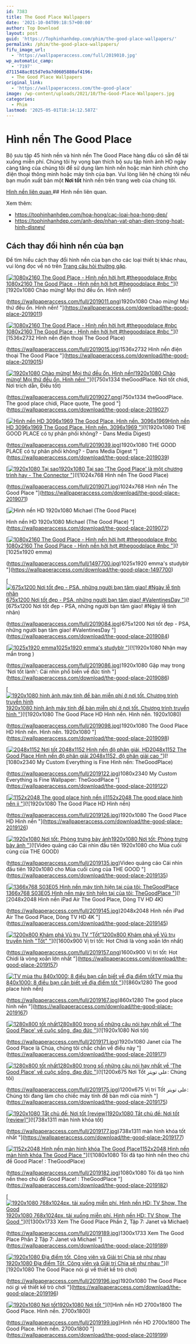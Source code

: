```yaml
---
id: 7383
title: The Good Place Wallpapers
date: '2021-10-04T09:18:57+00:00'
author: Top Download
layout: post
guid: 'https://Tophinhanhdep.com/phim/the-good-place-wallpapers/'
permalink: /phim/the-good-place-wallpapers/
fifu_image_url:
  - 'https://wallpaperaccess.com/full/2019010.jpg'
wp_automatic_camp:
  - '7197'
d711548ac015d7e9a7d0605880af4196:
  - The Good Place Wallpapers
original_link:
  - 'https://wallpaperaccess.com/the-good-place'
image: /wp-content/uploads/2021/10/The-Good-Place-Wallpapers.jpg
categories:
  - Phim
lastmod: '2025-05-01T18:14:12.587Z'
---
```

# Hình nền The Good Place

Bộ sưu tập 45 hình nền và hình nền The Good Place hàng đầu có sẵn để tải xuống miễn phí. Chúng tôi hy vọng bạn thích bộ sưu tập hình ảnh HD ngày càng tăng của chúng tôi để sử dụng làm hình nền hoặc màn hình chính cho điện thoại thông minh hoặc máy tính của bạn. Vui lòng liên hệ chúng tôi nếu bạn muốn xuất bản một **Nơi tốt** hình nền trên trang web của chúng tôi.

[Hình nền liên quan ](#related) ## Hình nền liên quan.

   
 Xem thêm:

   
- <https://tophinhanhdep.com/hoa-hong/cac-loai-hoa-hong-dep/>
- <https://tophinhanhdep.com/anh-dep/nhan-vat-phan-dien-trong-hoat-hinh-disney/>

## Cách thay đổi hình nền của bạn

Để tìm hiểu cách thay đổi hình nền của bạn cho các loại thiết bị khác nhau, vui lòng đọc về nó trên [Trang câu hỏi thường gặp](https://tophinhanhdep.com/faq/).

  
[[![1080x2160 The Good Place - Hình nền hời hợt #thegoodplace #nbc](https://wallpaperaccess.com/full/2019010.jpg)1080x2160 The Good Place - Hình nền hời hợt #thegoodplace #nbc "](https://wallpaperaccess.com/download/the-good-place-2019010)](![1920x1080 Chào mừng!  Mọi thứ đều ổn.  Hình nền!)

(https://wallpaperaccess.com/full/2019011.png)1920x1080 Chào mừng! Mọi thứ đều ổn. Hình nền! "](https://wallpaperaccess.com/download/the-good-place-2019011)

[[![1080x2160 The Good Place - Hình nền hời hợt #thegoodplace #nbc](https://wallpaperaccess.com/full/2019014.jpg)1080x2160 The Good Place - Hình nền hời hợt #thegoodplace #nbc "](https://wallpaperaccess.com/download/the-good-place-2019014)](![1536x2732 Hình nền điện thoại The Good Place)

(https://wallpaperaccess.com/full/2019015.jpg)1536x2732 Hình nền điện thoại The Good Place "](https://wallpaperaccess.com/download/the-good-place-2019015)

[[![1920x1080 Chào mừng!  Mọi thứ đều ổn.  Hình nền!](https://wallpaperaccess.com/full/2019025.png)1920x1080 Chào mừng! Mọi thứ đều ổn. Hình nền! "](https://wallpaperaccess.com/download/the-good-place-2019025)](![750x1334 theGoodPlace.  Nơi tốt chidi, Nơi trích dẫn, Điều tốt)

(https://wallpaperaccess.com/full/2019027.png)750x1334 theGoodPlace. The good place chidi, Place quote, The good "](https://wallpaperaccess.com/download/the-good-place-2019027)

[[![Hình nền HD 3096x1969 The Good Place.  Hình nền.  3096x1969](https://wallpaperaccess.com/full/2019029.jpg)Hình nền HD 3096x1969 The Good Place. Hình nền. 3096x1969 "](https://wallpaperaccess.com/download/the-good-place-2019029)](![1920x1080 THE GOOD PLACE có tự phân phối không?  - Dans Media Digest)

(https://wallpaperaccess.com/full/2019039.jpg)1920x1080 THE GOOD PLACE có tự phân phối không? - Dans Media Digest "](https://wallpaperaccess.com/download/the-good-place-2019039)

[[![1920x1080 Tại sao ](https://wallpaperaccess.com/full/2019042.jpg)1920x1080 Tại sao 'The Good Place' là một chương trình hay - The Connector "](https://wallpaperaccess.com/download/the-good-place-2019042)](![1024x768 Hình nền The Good Place)

(https://wallpaperaccess.com/full/2019071.jpg)1024x768 Hình nền The Good Place "](https://wallpaperaccess.com/download/the-good-place-2019071)

[![Hình nền HD 1920x1080 Michael (The Good Place)](https://wallpaperaccess.com/full/2019072.jpg)

Hình nền HD 1920x1080 Michael (The Good Place) "](https://wallpaperaccess.com/download/the-good-place-2019072)

[[![1080x2160 The Good Place - Hình nền hời hợt #thegoodplace #nbc](https://wallpaperaccess.com/full/2019074.jpg)1080x2160 The Good Place - Hình nền hời hợt #thegoodplace #nbc "](https://wallpaperaccess.com/download/the-good-place-2019074)](![1025x1920 emma)

(https://wallpaperaccess.com/full/1497700.jpg)1025x1920 emma's studyblr "](https://wallpaperaccess.com/download/the-good-place-1497700)

[[![675x1200 Nơi tốt đẹp - PSA, những người bạn tâm giao!  #Ngày lễ tình nhân](https://wallpaperaccess.com/full/2019078.jpg)675x1200 Nơi tốt đẹp - PSA, những người bạn tâm giao! #ValentinesDay "](https://wallpaperaccess.com/download/the-good-place-2019078)](![675x1200 Nơi tốt đẹp - PSA, những người bạn tâm giao!  #Ngày lễ tình nhân)

(https://wallpaperaccess.com/full/2019084.jpg)675x1200 Nơi tốt đẹp - PSA, những người bạn tâm giao! #ValentinesDay "](https://wallpaperaccess.com/download/the-good-place-2019084)

[[![1025x1920 emma](https://wallpaperaccess.com/full/1455829.jpg)1025x1920 emma's studyblr "](https://wallpaperaccess.com/download/the-good-place-1455829)](![1920x1080 Nhận may mắn trong )

(https://wallpaperaccess.com/full/2019086.jpg)1920x1080 Gặp may trong 'Nơi tốt lành': Cái nhìn phổ biến về đức tính "](https://wallpaperaccess.com/download/the-good-place-2019086)

[[![1920x1080 hình ảnh máy tính để bàn miễn phí ở nơi tốt.  Chương trình truyền hình](https://wallpaperaccess.com/full/2019093.jpg)1920x1080 hình ảnh máy tính để bàn miễn phí ở nơi tốt. Chương trình truyền hình "](https://wallpaperaccess.com/download/the-good-place-2019093)](![1920x1080 The Good Place HD Hình nền.  Hình nền.  1920x1080)

(https://wallpaperaccess.com/full/2019098.jpg)1920x1080 The Good Place HD Hình nền. Hình nền. 1920x1080 "](https://wallpaperaccess.com/download/the-good-place-2019098)

[[![2048x1152 Nơi tốt 2048x1152 Hình nền độ phân giải, HD](https://wallpaperaccess.com/full/2019107.jpg)2048x1152 The Good Place Hình nền độ phân giải 2048x1152, độ phân giải cao "](https://wallpaperaccess.com/download/the-good-place-2019107)](![1080x2340 My Custom Everything is Fine Hình nền: TheGoodPlace)

(https://wallpaperaccess.com/full/2019122.jpg)1080x2340 My Custom Everything is Fine Wallpaper: TheGoodPlace "](https://wallpaperaccess.com/download/the-good-place-2019122)

[[![1152x2048 The good place hình nền ii](https://wallpaperaccess.com/full/2019125.jpg)1152x2048 The good place hình nền ii "](https://wallpaperaccess.com/download/the-good-place-2019125)](![1920x1080 The Good Place HD Hình nền)

(https://wallpaperaccess.com/full/2019126.jpg)1920x1080 The Good Place HD Hình nền "](https://wallpaperaccess.com/download/the-good-place-2019126)

[[![1920x1080 Nơi tốt: Phòng trưng bày ảnh](https://wallpaperaccess.com/full/2019128.jpg)1920x1080 Nơi tốt: Phòng trưng bày ảnh "](https://wallpaperaccess.com/download/the-good-place-2019128)](![Video quảng cáo Cái nhìn đầu tiên 1920x1080 cho Mùa cuối cùng của THE GOOD)

(https://wallpaperaccess.com/full/2019135.jpg)Video quảng cáo Cái nhìn đầu tiên 1920x1080 cho Mùa cuối cùng của THE GOOD "](https://wallpaperaccess.com/download/the-good-place-2019135)

[[![1366x768 S03E05 Hình nền máy tính hiện tại của tôi: TheGoodPlace](https://wallpaperaccess.com/full/2019141.png)1366x768 S03E05 Hình nền máy tính hiện tại của tôi: TheGoodPlace "](https://wallpaperaccess.com/download/the-good-place-2019141)](![2048x2048 Hình nền iPad Air The Good Place, Dòng TV HD 4K)

(https://wallpaperaccess.com/full/2019145.jpg)2048x2048 Hình nền iPad Air The Good Place, Dòng TV HD 4K "](https://wallpaperaccess.com/download/the-good-place-2019145)

[[![1200x800 Khám phá Vũ trụ TV “Tốt”](https://wallpaperaccess.com/full/2019156.jpg)1200x800 Khám phá về Vũ trụ truyền hình "Tốt" "](https://wallpaperaccess.com/download/the-good-place-2019156)](![1600x900 Vị trí tốt: Hot Chidi là vòng xoắn lớn nhất)

(https://wallpaperaccess.com/full/2019157.png)1600x900 Vị trí tốt: Hot Chidi là vòng xoắn lớn nhất "](https://wallpaperaccess.com/download/the-good-place-2019157)

[[![TV mùa thu 840x1000: 8 điều bạn cần biết về địa điểm tốt](https://wallpaperaccess.com/full/2019165.jpg)TV mùa thu 840x1000: 8 điều bạn cần biết về địa điểm tốt "](https://wallpaperaccess.com/download/the-good-place-2019165)](![860x1280 The good place hình nền)

(https://wallpaperaccess.com/full/2019167.jpg)860x1280 The good place hình nền "](https://wallpaperaccess.com/download/the-good-place-2019167)

[[![1280x800 tốt nhất ](https://wallpaperaccess.com/full/2019169.jpg)1280x800 trong số những câu nói hay nhất về 'The Good Place' về cuộc sống, đạo đức "](https://wallpaperaccess.com/download/the-good-place-2019169)](![1920x1080 Nơi tốt)

(https://wallpaperaccess.com/full/2019171.jpg)1920x1080 Janet của The Good Place là Chúa, chúng tôi chắc chắn về điều này "](https://wallpaperaccess.com/download/the-good-place-2019171)

[[![1280x800 tốt nhất ](https://wallpaperaccess.com/full/2019173.jpg)1280x800 trong số những câu nói hay nhất về 'The Good Place' về cuộc sống, đạo đức "](https://wallpaperaccess.com/download/the-good-place-2019173)](![1200x675 Nơi Tốt على تويتر: Chúng tôi)

(https://wallpaperaccess.com/full/2019175.jpg)1200x675 Vị trí Tốt على تويتر: Chúng tôi đang làm cho chiếc máy tính để bàn mới của mình "](https://wallpaperaccess.com/download/the-good-place-2019175)

[[![1920x1080 Tắt chủ đề: Nơi tốt [review]](https://wallpaperaccess.com/full/2019176.jpg)1920x1080 Tắt chủ đề: Nơi tốt \[review\]"](https://wallpaperaccess.com/download/the-good-place-2019176)](![738x1311 màn hình khóa tốt)

(https://wallpaperaccess.com/full/2019177.jpg)738x1311 màn hình khóa tốt nhất "](https://wallpaperaccess.com/download/the-good-place-2019177)

[[![1152x2048 Hình nền màn hình khóa The Good Place](https://wallpaperaccess.com/full/2019180.jpg)1152x2048 Hình nền màn hình khóa The Good Place "](https://wallpaperaccess.com/download/the-good-place-2019180)](![1080x1080 Tôi đã tạo hình nền theo chủ đề Good Place!  : TheGoodPlace)

(https://wallpaperaccess.com/full/2019182.jpg)1080x1080 Tôi đã tạo hình nền theo chủ đề Good Place! : TheGoodPlace "](https://wallpaperaccess.com/download/the-good-place-2019182)

[[![1920x1080 768x1024px.  tải xuống miễn phí.  Hình nền HD: TV Show, The Good](https://wallpaperaccess.com/full/2019183.jpg)1920x1080 768x1024px. tải xuống miễn phí. Hình nền HD: TV Show, The Good "](https://wallpaperaccess.com/download/the-good-place-2019183)](![1300x1733 Xem The Good Place Phần 2, Tập 7: Janet và Michael)

(https://wallpaperaccess.com/full/2019189.jpg)1300x1733 Xem The Good Place Phần 2 Tập 7: Janet và Michael "](https://wallpaperaccess.com/download/the-good-place-2019189)

[[![1920x1080 Địa điểm tốt, Công viên và Giải trí Chia sẻ như nhau](https://wallpaperaccess.com/full/2019195.jpg)1920x1080 Địa điểm Tốt, Công viên và Giải trí Chia sẻ như nhau "](https://wallpaperaccess.com/download/the-good-place-2019195)](![1920x1080 The Good Place nói gì về thiết kế trò chơi)

(https://wallpaperaccess.com/full/2019196.jpg)1920x1080 The Good Place nói gì về thiết kế trò chơi "](https://wallpaperaccess.com/download/the-good-place-2019196)

[[![1920x1080 Nơi tốt](https://wallpaperaccess.com/full/2019198.jpg)1920x1080 Nơi tốt "](https://wallpaperaccess.com/download/the-good-place-2019198)](![Hình nền HD 2700x1800 The Good Place.  Hình nền.  2700x1800)

(https://wallpaperaccess.com/full/2019199.jpg)Hình nền HD 2700x1800 The Good Place. Hình nền. 2700x1800 "](https://wallpaperaccess.com/download/the-good-place-2019199)
